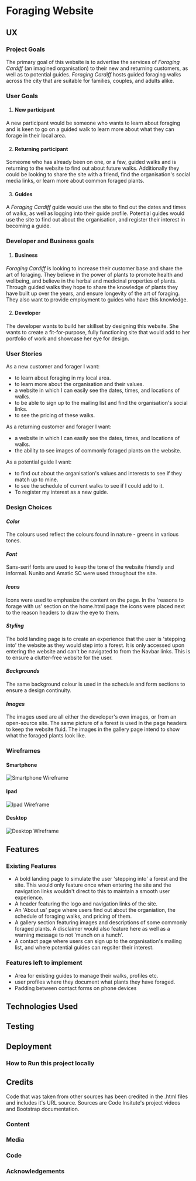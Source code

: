 # Foraging Website

## UX

### Project Goals

The primary goal of this website is to advertise the services of *Foraging Cardiff* (an imagined organisation) to their new and returning customers, as well as to potential guides. *Foraging Cardiff* hosts guided foraging walks across the city that are suitable for families, couples, and adults alike. 

### User Goals
1. #### New participant

A new participant would be someone who wants to learn about foraging and is keen to go on a guided walk to learn more about what they can forage in their local area.

2. #### Returning participant

Someome who has already been on one, or a few, guided walks and is returning to the website to find out about future walks. Additionally they could be looking to share the site with a friend, find the organisation's social media links, or learn more about common foraged plants.

3. #### Guides

A *Foraging Cardiff* guide would use the site to find out the dates and times of walks, as well as logging into their guide profile. Potential guides would use the site to find out about the organisation, and register their interest in becoming a guide. 

### Developer and Business goals
1. #### Business

*Foraging Cardiff* is looking to increase their customer base and share the art of foraging. They believe in the power of plants to promote health and wellbeing, and believe in the herbal and medicinal properties of plants. Through guided walks they hope to share the knowledge of plants they have built up over the years, and ensure longevity of the art of foraging. They also want to provide employment to guides who have this knowledge.

2. #### Developer

The developer wants to build her skillset by designing this website. She wants to create a fit-for-purpose, fully functioning site that would add to her portfolio of work and showcase her eye for design.

### User Stories

As a new customer and forager I want:

- to learn about foraging in my local area.
- to learn more about the organisation and their values.
- a website in which I can easily see the dates, times, and locations of walks.
- to be able to sign up to the mailing list and find the organisation's social links.
- to see the pricing of these walks.

As a returning customer and forager I want:

- a website in which I can easily see the dates, times, and locations of walks.
- the ability to see images of commonly foraged plants on the website.

As a potential guide I want:

- to find out about the organisation's values and interests to see if they match up to mine.
- to see the schedule of current walks to see if I could add to it.
- To register my interest as a new guide.

### Design Choices
#### *Color*
The colours used reflect the colours found in nature - greens in various tones.
#### *Font*
Sans-serif fonts are used to keep the tone of the website friendly and informal. Nunito and Amatic SC were used throughout the site.
#### *Icons*
Icons were used to emphasize the content on the page. In the 'reasons to forage with us' section on the home.html page the icons were placed next to the reason headers to draw the eye to them.
#### *Styling*
The bold landing page is to create an experience that the user is 'stepping into' the website as they would step into a forest. It is only accessed upon entering the website and can't be navigated to from the Navbar links. This is to ensure a clutter-free website for the user. 
#### *Backgrounds*
The same background colour is used in the schedule and form sections to ensure a design continuity. 
#### *Images*
The images used are all either the developer's own images, or from an open-source site. The same picture of a forest is used in the page headers to keep the website fluid. The images in the gallery page intend to show what the foraged plants look like.
### Wireframes

#### Smartphone

![Smartphone Wireframe](/assets/images/Smartphone.png)

#### Ipad

![Ipad Wireframe](/assets/images/Ipad.png)

#### Desktop

![Desktop Wireframe](/assets/images/Desktop.png)





## Features
### Existing Features

- A bold landing page to simulate the user 'stepping into' a forest and the site. This would only feature once when entering the site and the navigation links wouldn't direct to this to maintain a smooth user experience.
- A header featuring the logo and navigation links of the site.
- An 'About us' page where users find out about the organiation, the schedule of foraging walks, and pricing of them.
- A gallery section featuring images and descriptions of some commonly foraged plants. A disclaimer would also feature here as well as a warning message to not 'munch on a hunch'.
- A contact page where users can sign up to the organisation's mailing list, and where potential guides can regsiter their interest.

### Features left to implement
- Area for existing guides to manage their walks, profiles etc.
- user profiles where they document what plants they have foraged.
- Padding between contact forms on phone devices

## Technologies Used

## Testing

## Deployment
### How to Run this project locally

## Credits
Code that was taken from other sources has been credited in the .html files and includes it's URL source. Sources are Code Insitute's project videos and Bootstrap documentation. 

### Content
### Media
### Code
### Acknowledgements


